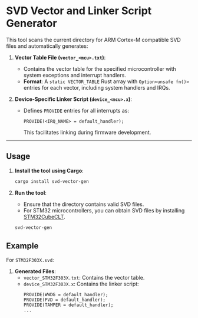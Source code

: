 # **SVD Vector and Linker Script Generator**

This tool scans the current directory for ARM Cortex-M compatible SVD files and automatically generates:

1. **Vector Table File (`vector_<mcu>.txt`)**:
    - Contains the vector table for the specified microcontroller with system exceptions and interrupt handlers.
    - **Format**: A `static VECTOR_TABLE` Rust array with `Option<unsafe fn()>` entries for each vector, including system handlers and IRQs.

2. **Device-Specific Linker Script (`device_<mcu>.x`)**:
    - Defines `PROVIDE` entries for all interrupts as:
      ```text
      PROVIDE(<IRQ_NAME> = default_handler);
      ```
      This facilitates linking during firmware development.

---

## **Usage**

1. **Install the tool using Cargo**:
   ```bash
   cargo install svd-vector-gen


2. **Run the tool**:
    - Ensure that the directory contains valid SVD files.
    - For STM32 microcontrollers, you can obtain SVD files by installing [STM32CubeCLT](https://www.st.com/en/development-tools/stm32cubeclt.html).
    
   ```bash
   svd-vector-gen

## **Example**

For `STM32F303X.svd`:

1. **Generated Files**:
   - `vector_STM32F303X.txt`: Contains the vector table.
   - `device_STM32F303X.x`: Contains the linker script:
     ```text
     PROVIDE(WWDG = default_handler);
     PROVIDE(PVD = default_handler);
     PROVIDE(TAMPER = default_handler);
     ...
     ```



